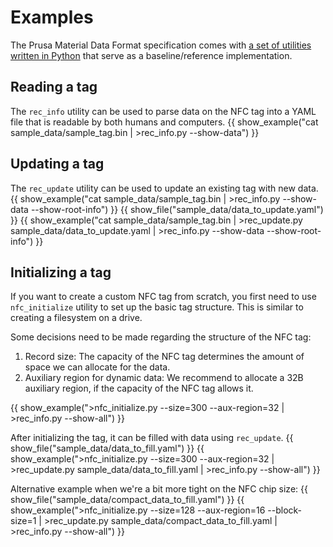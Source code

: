 # Examples
The Prusa Material Data Format specification comes with [a set of utilities written in Python]({{repo}}/tree/main/utils) that serve as a baseline/reference implementation.

## Reading a tag
The `rec_info` utility can be used to parse data on the NFC tag into a YAML file that is readable by both humans and computers.
{{ show_example("cat sample_data/sample_tag.bin | >rec_info.py --show-data") }}

## Updating a tag
The `rec_update` utility can be used to update an existing tag with new data.
{{ show_example("cat sample_data/sample_tag.bin | >rec_info.py --show-data --show-root-info") }}
{{ show_file("sample_data/data_to_update.yaml") }}
{{ show_example("cat sample_data/sample_tag.bin | >rec_update.py sample_data/data_to_update.yaml | >rec_info.py --show-data --show-root-info") }}

## Initializing a tag
If you want to create a custom NFC tag from scratch, you first need to use `nfc_initialize` utility to set up the basic tag structure. This is similar to creating a filesystem on a drive.

Some decisions need to be made regarding the structure of the NFC tag:
1. Record size: The capacity of the NFC tag determines the amount of space we can allocate for the data.
2. Auxiliary region for dynamic data: We recommend to allocate a 32B auxiliary region, if the capacity of the NFC tag allows it.

{{ show_example(">nfc_initialize.py --size=300 --aux-region=32 | >rec_info.py --show-all") }}

After initializing the tag, it can be filled with data using `rec_update`.
{{ show_file("sample_data/data_to_fill.yaml") }}
{{ show_example(">nfc_initialize.py --size=300 --aux-region=32 | >rec_update.py sample_data/data_to_fill.yaml | >rec_info.py --show-all") }}

Alternative example when we're a bit more tight on the NFC chip size:
{{ show_file("sample_data/compact_data_to_fill.yaml") }}
{{ show_example(">nfc_initialize.py --size=128 --aux-region=16 --block-size=1 | >rec_update.py sample_data/compact_data_to_fill.yaml | >rec_info.py --show-all") }}
